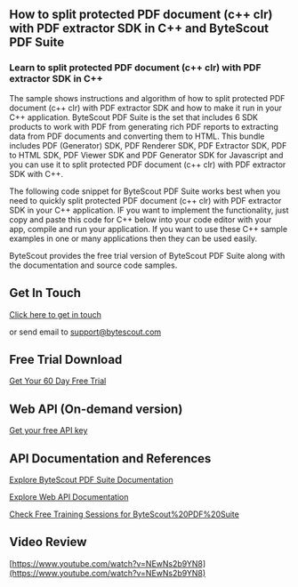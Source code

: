 ## How to split protected PDF document (c++ clr) with PDF extractor SDK in C++ and ByteScout PDF Suite

### Learn to split protected PDF document (c++ clr) with PDF extractor SDK in C++

The sample shows instructions and algorithm of how to split protected PDF document (c++ clr) with PDF extractor SDK and how to make it run in your C++ application. ByteScout PDF Suite is the set that includes 6 SDK products to work with PDF from generating rich PDF reports to extracting data from PDF documents and converting them to HTML. This bundle includes PDF (Generator) SDK, PDF Renderer SDK, PDF Extractor SDK, PDF to HTML SDK, PDF Viewer SDK and PDF Generator SDK for Javascript and you can use it to split protected PDF document (c++ clr) with PDF extractor SDK with C++.

The following code snippet for ByteScout PDF Suite works best when you need to quickly split protected PDF document (c++ clr) with PDF extractor SDK in your C++ application. IF you want to implement the functionality, just copy and paste this code for C++ below into your code editor with your app, compile and run your application. If you want to use these C++ sample examples in one or many applications then they can be used easily.

ByteScout provides the free trial version of ByteScout PDF Suite along with the documentation and source code samples.

## Get In Touch

[Click here to get in touch](https://bytescout.zendesk.com/hc/en-us/requests/new?subject=ByteScout%20PDF%20Suite%20Question)

or send email to [support@bytescout.com](mailto:support@bytescout.com?subject=ByteScout%20PDF%20Suite%20Question) 

## Free Trial Download

[Get Your 60 Day Free Trial](https://bytescout.com/download/web-installer?utm_source=github-readme)

## Web API (On-demand version)

[Get your free API key](https://pdf.co/documentation/api?utm_source=github-readme)

## API Documentation and References

[Explore ByteScout PDF Suite Documentation](https://bytescout.com/documentation/index.html?utm_source=github-readme)

[Explore Web API Documentation](https://pdf.co/documentation/api?utm_source=github-readme)

[Check Free Training Sessions for ByteScout%20PDF%20Suite](https://academy.bytescout.com/)

## Video Review

[https://www.youtube.com/watch?v=NEwNs2b9YN8](https://www.youtube.com/watch?v=NEwNs2b9YN8)